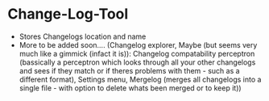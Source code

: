 # Change-Log-Tool
- Stores Changelogs location and name
- More to be added soon.... (Changelog explorer, Maybe (but seems very much like a gimmick (infact it is)): Changelog compatability perceptron (bassically a perceptron which looks through all your other changelogs and sees if they match or if theres problems with them - such as a different format), Settings menu, Mergelog (merges all changelogs into a single file - with option to delete whats been merged or to keep it))
